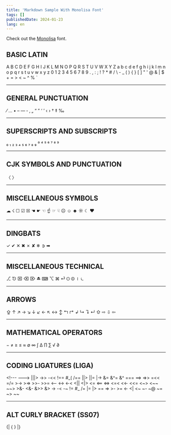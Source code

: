 ```yaml
---
title: 'Markdown Sample With Monolisa Font'
tags: []
publishedDate: 2024-01-23
lang: en
---
```


Check out the [Monolisa](https://monolisa.dev) font.

## BASIC LATIN

A B C D E F G H I J K L M N O P Q R S T U V W X Y Z a b c d e f g h i j k l m n o p q r s t u v w x y z 0 1 2 3 4 5 6 7 8 9 . , : ; ! ? \* # / \ - \_ ( ) { } [ ] " ' @ & | $ + = > < ~ ^ % `

---

## GENERAL PUNCTUATION

⁄ … • – — ‐ ‚ „ “ ” ‘ ’ ‹ › † ‡ ‰

---

## SUPERSCRIPTS AND SUBSCRIPTS

₀ ₁ ₂ ₃ ₄ ₅ ₆ ₇ ₈ ₉ ⁰ ⁴ ⁵ ⁶ ⁷ ⁸ ⁹

---

## CJK SYMBOLS AND PUNCTUATION

〈 〉

---

## MISCELLANEOUS SYMBOLS

☁ ☇ ☐ ☑ ☒ ☚ ☛ ☜ ☝ ☞ ☟ ☹ ☺ ☻ ☼ ☾ ♥

---

## DINGBATS

✓ ✔ ✕ ✖ ✗ ✘ ❄ ➲ ➡

---

## MISCELLANEOUS TECHNICAL

⎇ ⎋ ⌧ ⌫ ⌦ ⏏ ⌨ ⌥ ⌘ ⏎ ⏻ ⏼ ⏽ ⏾

---

## ARROWS

⇪ ↑ ↗ → ↘ ↓ ↙ ← ↖ ↔ ↕ ↰ ↱ ↲ ↳ ↴ ↵ ⇧ ⇨ ⇩ ⇦

---

## MATHEMATICAL OPERATORS

− ≠ ≥ ≤ ≈ ∅ ∞ ∫ ∆ ∏ ∑ √ ∂

---

## CODING LIGATURES (LIGA)

\<!--- ---> |||> <!-- <||| <==> --> ->> -<< !== \#\_( /== ||> ||= |-> &= &^= &^ === ==> =>> =<< =/= >-> >=> >>- >>= <-- <-> <-< <|| <|> <= <== <=> <=< <<- <<= <\~> <\~\~ \~\~> >&- <&- &>> &> -> -< -~ != #\_ /= |= |> == => >- >= <- <| <~ ~- ~@ ~= ~> ~~

---

## ALT CURLY BRACKET (SS07)

{| { } |}
